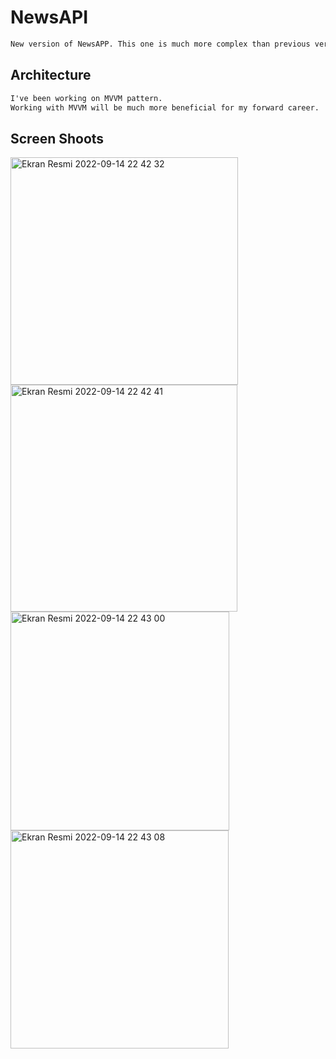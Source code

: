 # NewsAPI

```html
New version of NewsAPP. This one is much more complex than previous versions.
```

<h2>Architecture</h2>

```html
I've been working on MVVM pattern.
Working with MVVM will be much more beneficial for my forward career.
```

<h2>Screen Shoots</h2>

<img width="364" alt="Ekran Resmi 2022-09-14 22 42 32" src="https://user-images.githubusercontent.com/79763515/190251404-99fd083b-d9b0-4899-8022-ab15cb410ed1.png">

<img width="363" alt="Ekran Resmi 2022-09-14 22 42 41" src="https://user-images.githubusercontent.com/79763515/190251437-94a72269-4d05-430e-8d30-11a57a26fc0c.png">

<img width="350" alt="Ekran Resmi 2022-09-14 22 43 00" src="https://user-images.githubusercontent.com/79763515/190251451-7641ea5b-317e-43da-b6e2-0b294e365480.png">

<img width="349" alt="Ekran Resmi 2022-09-14 22 43 08" src="https://user-images.githubusercontent.com/79763515/190251463-6934f95b-99d4-48dc-9435-b637e7d13341.png">

